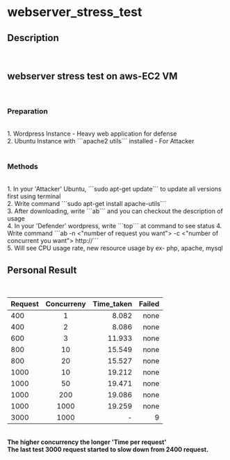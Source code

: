 # webserver_stress_test
<h2>Description</h2><br>
<h2>webserver stress test on aws-EC2 VM</h2><br>
<h3>Preparation</h3><br>
1. Wordpress Instance - Heavy web application for defense<br>
2. Ubuntu Instance with ```apache2 utils``` installed - For Attacker<br><br>

<h3>Methods</h3><br>
1. In your 'Attacker' Ubuntu, ```sudo apt-get update``` to update all versions first using terminal<br>
2. Write command ```sudo apt-get install apache-utils```<br>
3. After downloading, write ```ab``` and you can checkout the description of usage<br>
4. In your 'Defender' wordpress, write ```top``` at command to see status
4. Write command ```ab -n <"number of request you want"> -c <"number of concurrent you want"> http://<your ip or dns address/>```<br>
5. Will see CPU usage rate, new resource usage by ex- php, apache, mysql<br>

<h2>Personal Result</h2><br>

| Request       | Concurreny    | Time_taken  | Failed | 
| ------------- |:-------------:| -----------:|-------:|
| 400           | 1             | 8.082       |   none |
| 400           | 2             | 8.086       |   none |
| 600           | 3             | 11.933      |   none |
| 800           | 10            | 15.549      |   none |
| 800           | 20            | 15.527      |   none |
| 1000          | 10            | 19.212      |   none |
| 1000          | 50            | 19.471      |   none |
| 1000          | 200           | 19.086      |   none |
| 1000          | 1000          | 19.259      |   none |
| 3000          | 1000          | -           |   9    |
<br>
<b>The higher concurrency the longer 'Time per request'</b><br>
<b>The last test 3000 request started to slow down from 2400 request.</b><br>
